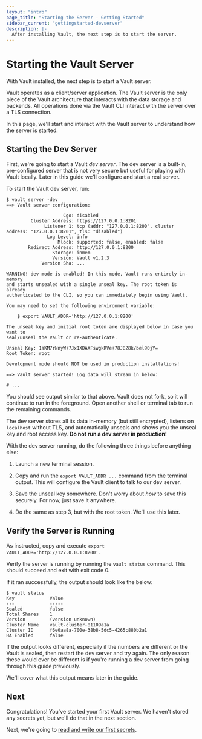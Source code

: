 ```yaml
---
layout: "intro"
page_title: "Starting the Server - Getting Started"
sidebar_current: "gettingstarted-devserver"
description: |-
  After installing Vault, the next step is to start the server.
---
```


# Starting the Vault Server

With Vault installed, the next step is to start a Vault server.

Vault operates as a client/server application. The Vault server is the only
piece of the Vault architecture that interacts with the data storage and
backends. All operations done via the Vault CLI interact with the server over a
TLS connection.

In this page, we'll start and interact with the Vault server to understand how
the server is started.

## Starting the Dev Server

First, we're going to start a Vault _dev server_. The dev server is a built-in,
pre-configured server that is not very secure but useful for playing with Vault
locally. Later in this guide we'll configure and start a real server.

To start the Vault dev server, run:

```text
$ vault server -dev
==> Vault server configuration:

                     Cgo: disabled
         Cluster Address: https://127.0.0.1:8201
              Listener 1: tcp (addr: "127.0.0.1:8200", cluster address: "127.0.0.1:8201", tls: "disabled")
               Log Level: info
                   Mlock: supported: false, enabled: false
        Redirect Address: http://127.0.0.1:8200
                 Storage: inmem
                 Version: Vault v1.2.3
             Version Sha: ...

WARNING! dev mode is enabled! In this mode, Vault runs entirely in-memory
and starts unsealed with a single unseal key. The root token is already
authenticated to the CLI, so you can immediately begin using Vault.

You may need to set the following environment variable:

    $ export VAULT_ADDR='http://127.0.0.1:8200'

The unseal key and initial root token are displayed below in case you want to
seal/unseal the Vault or re-authenticate.

Unseal Key: 1aKM7rNnyW+7Jx1XDAXFswgkRVe+78JB28k/bel90jY=
Root Token: root

Development mode should NOT be used in production installations!

==> Vault server started! Log data will stream in below:

# ...
```

You should see output similar to that above. Vault does not fork, so it will
continue to run in the foreground. Open another shell or terminal tab to run the
remaining commands.

The dev server stores all its data in-memory (but still encrypted), listens on
`localhost` without TLS, and automatically unseals and shows you the unseal key
and root access key. **Do not run a dev server in production!**

With the dev server running, do the following three things before anything else:

  1. Launch a new terminal session.

  2. Copy and run the `export VAULT_ADDR ...` command from the terminal
     output. This will configure the Vault client to talk to our dev server.

  3. Save the unseal key somewhere. Don't worry about _how_ to save this
     securely. For now, just save it anywhere.

  4. Do the same as step 3, but with the root token. We'll use this later.

## Verify the Server is Running

As instructed, copy and execute `export VAULT_ADDR='http://127.0.0.1:8200'`.

Verify the server is running by running the `vault status` command. This should
succeed and exit with exit code 0.

If it ran successfully, the output should look like the below:

```text
$ vault status
Key             Value
---             -----
Sealed          false
Total Shares    1
Version         (version unknown)
Cluster Name    vault-cluster-81109a1a
Cluster ID      f6e0aa8a-700e-38b8-5dc5-4265c880b2a1
HA Enabled      false
```

If the output looks different, especially if the numbers are different or the
Vault is sealed, then restart the dev server and try again. The only reason
these would ever be different is if you're running a dev server from going
through this guide previously.

We'll cover what this output means later in the guide.

## Next

Congratulations! You've started your first Vault server. We haven't stored
any secrets yet, but we'll do that in the next section.

Next, we're going to
[read and write our first secrets](/intro/getting-started/first-secret.html).

